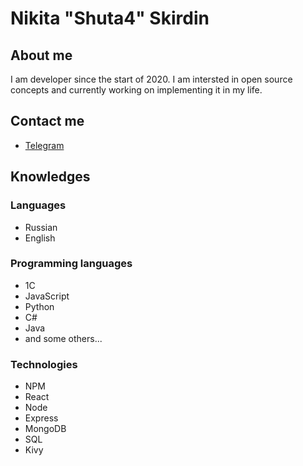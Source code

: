 Nikita "Shuta4" Skirdin
===============

About me
--------

I am developer since the start of 2020. I am intersted in open source concepts and currently working on implementing it in my life.

Contact me
----------

- [Telegram](https://t.me/Shuta4)

Knowledges
----------

### Languages
- Russian
- English

### Programming languages
- 1C
- JavaScript
- Python
- C#
- Java
- and some others...

### Technologies
- NPM
- React
- Node
- Express
- MongoDB
- SQL
- Kivy
